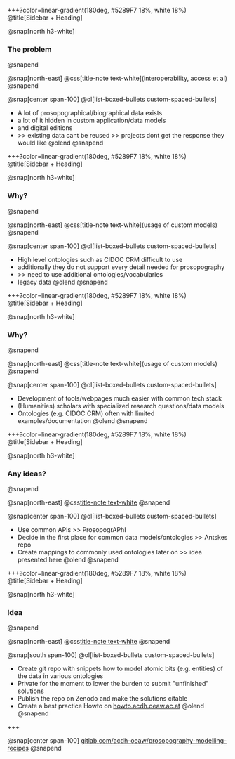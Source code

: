 +++?color=linear-gradient(180deg, #5289F7 18%, white 18%)
@title[Sidebar + Heading]

@snap[north h3-white]
### The problem
@snapend

@snap[north-east]
@css[title-note text-white](interoperability, access et al)
@snapend

@snap[center span-100]
@ol[list-boxed-bullets custom-spaced-bullets]
- A lot of prosopographical/biographical data exists
- a lot of it hidden in custom application/data models
- and digital editions
- \>> existing data cant be reused \>> projects dont get the response they would like
@olend
@snapend

+++?color=linear-gradient(180deg, #5289F7 18%, white 18%)
@title[Sidebar + Heading]

@snap[north h3-white]
### Why?
@snapend

@snap[north-east]
@css[title-note text-white](usage of custom models)
@snapend

@snap[center span-100]
@ol[list-boxed-bullets custom-spaced-bullets]
- High level ontologies such as CIDOC CRM difficult to use
- additionally they do not support every detail needed for prosopography
- \>> need to use additional ontologies/vocabularies
- legacy data 
@olend
@snapend

+++?color=linear-gradient(180deg, #5289F7 18%, white 18%)
@title[Sidebar + Heading]

@snap[north h3-white]
### Why?
@snapend

@snap[north-east]
@css[title-note text-white](usage of custom models)
@snapend

@snap[center span-100]
@ol[list-boxed-bullets custom-spaced-bullets]
- Development of tools/webpages much easier with common tech stack
- (Humanities) scholars with specialized research questions/data models
- Ontologies (e.g. CIDOC CRM) often with limited examples/documentation
@olend
@snapend

+++?color=linear-gradient(180deg, #5289F7 18%, white 18%)
@title[Sidebar + Heading]

@snap[north h3-white]
### Any ideas?
@snapend

@snap[north-east]
@css[title-note text-white](solutions)
@snapend

@snap[center span-100]
@ol[list-boxed-bullets custom-spaced-bullets]
- Use common APIs \>> ProsopogrAPhI
- Decide in the first place for common data models/ontologies \>> Antskes repo
- Create mappings to commonly used ontologies later on \>> idea presented here
@olend
@snapend

+++?color=linear-gradient(180deg, #5289F7 18%, white 18%)
@title[Sidebar + Heading]

@snap[north h3-white]
### Idea
@snapend

@snap[north-east]
@css[title-note text-white](idea/proposal)
@snapend

@snap[south span-100]
@ol[list-boxed-bullets custom-spaced-bullets]
- Create git repo with snippets how to model atomic bits (e.g. entities) of the data in various ontologies
- Private for the moment to lower the burden to submit "unfinished" solutions
- Publish the repo on Zenodo and make the solutions citable
- Create a best practice Howto on [howto.acdh.oeaw.ac.at](https://howto.acdh.oeaw.ac.at)
@olend
@snapend

+++

@snap[center span-100]
[gitlab.com/acdh-oeaw/prosopography-modelling-recipes](https://gitlab.com/acdh-oeaw/prosopography-modelling-recipes)
@snapend
